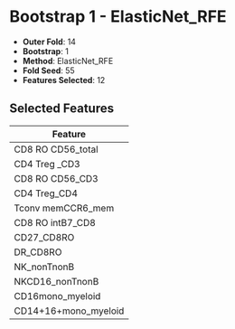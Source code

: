 # Bootstrap 1 - ElasticNet_RFE

- **Outer Fold**: 14
- **Bootstrap**: 1
- **Method**: ElasticNet_RFE
- **Fold Seed**: 55
- **Features Selected**: 12

## Selected Features

| Feature |
|---------|
| CD8 RO CD56_total |
| CD4 Treg _CD3 |
| CD8 RO CD56_CD3 |
| CD4 Treg_CD4 |
| Tconv memCCR6_mem |
| CD8 RO intB7_CD8 |
| CD27_CD8RO |
| DR_CD8RO |
| NK_nonTnonB |
| NKCD16_nonTnonB |
| CD16mono_myeloid |
| CD14+16+mono_myeloid |
